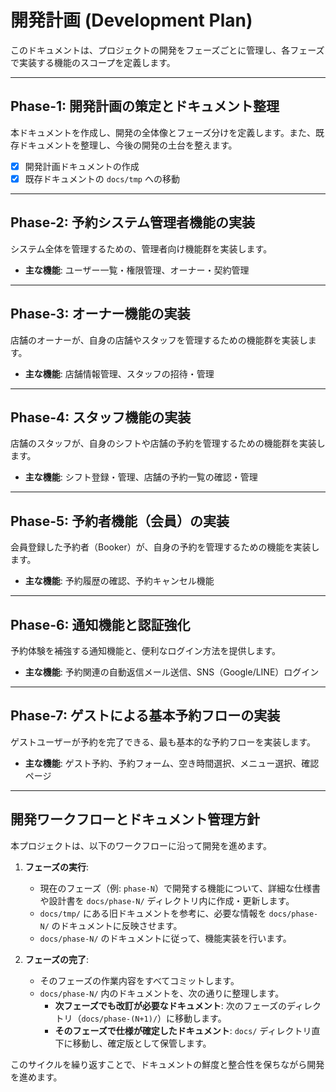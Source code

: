 # 開発計画 (Development Plan)

このドキュメントは、プロジェクトの開発をフェーズごとに管理し、各フェーズで実装する機能のスコープを定義します。

---

## Phase-1: 開発計画の策定とドキュメント整理

本ドキュメントを作成し、開発の全体像とフェーズ分けを定義します。また、既存ドキュメントを整理し、今後の開発の土台を整えます。

- [x] 開発計画ドキュメントの作成
- [x] 既存ドキュメントの `docs/tmp` への移動

---

## Phase-2: 予約システム管理者機能の実装

システム全体を管理するための、管理者向け機能群を実装します。

- **主な機能**: ユーザー一覧・権限管理、オーナー・契約管理

---

## Phase-3: オーナー機能の実装

店舗のオーナーが、自身の店舗やスタッフを管理するための機能群を実装します。

- **主な機能**: 店舗情報管理、スタッフの招待・管理

---

## Phase-4: スタッフ機能の実装

店舗のスタッフが、自身のシフトや店舗の予約を管理するための機能群を実装します。

- **主な機能**: シフト登録・管理、店舗の予約一覧の確認・管理

---

## Phase-5: 予約者機能（会員）の実装

会員登録した予約者（Booker）が、自身の予約を管理するための機能を実装します。

- **主な機能**: 予約履歴の確認、予約キャンセル機能

---

## Phase-6: 通知機能と認証強化

予約体験を補強する通知機能と、便利なログイン方法を提供します。

- **主な機能**: 予約関連の自動返信メール送信、SNS（Google/LINE）ログイン

---

## Phase-7: ゲストによる基本予約フローの実装

ゲストユーザーが予約を完了できる、最も基本的な予約フローを実装します。

- **主な機能**: ゲスト予約、予約フォーム、空き時間選択、メニュー選択、確認ページ

---

## 開発ワークフローとドキュメント管理方針

本プロジェクトは、以下のワークフローに沿って開発を進めます。

1.  **フェーズの実行**:
    -   現在のフェーズ（例: `phase-N`）で開発する機能について、詳細な仕様書や設計書を `docs/phase-N/` ディレクトリ内に作成・更新します。
    -   `docs/tmp/` にある旧ドキュメントを参考に、必要な情報を `docs/phase-N/` のドキュメントに反映させます。
    -   `docs/phase-N/` のドキュメントに従って、機能実装を行います。

2.  **フェーズの完了**:
    -   そのフェーズの作業内容をすべてコミットします。
    -   `docs/phase-N/` 内のドキュメントを、次の通りに整理します。
        -   **次フェーズでも改訂が必要なドキュメント**: 次のフェーズのディレクトリ（`docs/phase-(N+1)/`）に移動します。
        -   **そのフェーズで仕様が確定したドキュメント**: `docs/` ディレクトリ直下に移動し、確定版として保管します。

このサイクルを繰り返すことで、ドキュメントの鮮度と整合性を保ちながら開発を進めます。